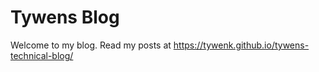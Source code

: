 # Tywens Blog

Welcome to my blog. Read my posts at https://tywenk.github.io/tywens-technical-blog/
